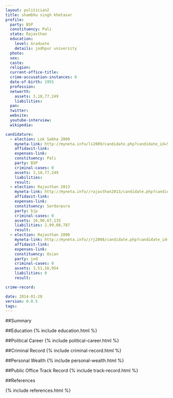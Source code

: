 ```yaml
---
layout: politician2
title: shambhu singh khetasar
profile: 
  party: BSP
  constituency: Pali
  state: Rajasthan
  education: 
    level: Graduate
    details: jodhpur university
  photo: 
  sex: 
  caste: 
  religion: 
  current-office-title: 
  crime-accusation-instances: 0
  date-of-birth: 1955
  profession: 
  networth: 
    assets: 3,18,77,249
    liabilities: 
  pan: 
  twitter: 
  website: 
  youtube-interview: 
  wikipedia: 

candidature: 
  - election: Lok Sabha 2009
    myneta-link: http://myneta.info/ls2009/candidate.php?candidate_id=5974
    affidavit-link: 
    expenses-link: 
    constituency: Pali 
    party: BSP
    criminal-cases: 0
    assets: 3,18,77,249
    liabilities: 
    result:  
  - election: Rajasthan 2013
    myneta-link: http://myneta.info//rajasthan2013/candidate.php?candidate_id=851
    affidavit-link: 
    expenses-link: 
    constituency: Sardarpura 
    party: bjp
    criminal-cases: 0
    assets: 16,90,67,135
    liabilities: 2,99,08,787
    result:  
  - election: Rajasthan 2008
    myneta-link: http://myneta.info//rj2008/candidate.php?candidate_id=384
    affidavit-link: 
    expenses-link: 
    constituency: Osian 
    party: ind
    criminal-cases: 0
    assets: 3,51,16,954
    liabilities: 0
    result:  

crime-record: 

date: 2014-01-28
version: 0.0.5
tags: 
---
```

##Summary


##Education
{% include education.html %}


##Political Career
{% include political-career.html %}


##Criminal Record
{% include criminal-record.html %}


##Personal Wealth
{% include personal-wealth.html %}


##Public Office Track Record
{% include track-record.html %}


##References


{% include references.html %}